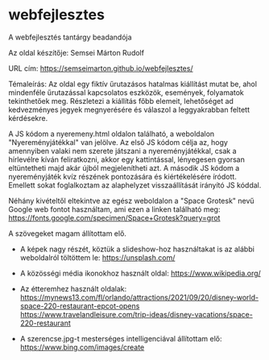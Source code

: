 # webfejlesztes
A webfejlesztés tantárgy beadandója

Az oldal készítője: Semsei Márton Rudolf

URL cím: https://semseimarton.github.io/webfejlesztes/

Témaleírás: Az oldal egy fiktív űrutazásos hatalmas kiállítást mutat be, ahol mindenféle űrutazással kapcsolatos eszközök, események, folyamatok tekinthetőek meg. Részletezi a kiállítás főbb elemeit, lehetőséget ad kedvezményes jegyek megnyerésére és válaszol a leggyakrabban feltett kérdésekre.

A JS kódom a nyeremeny.html oldalon található, a weboldalon "Nyereményjátékkal" van jelölve. Az első JS kódom célja az, hogy amennyiben valaki nem szerete játszani a nyereményjátékkal, csak a hírlevélre kíván feliratkozni, akkor egy kattintással, lényegesen gyorsan eltüntetheti majd akár újból megjelenítheti azt. A második JS kódom a nyereményjáték kvíz részének pontozására és kiértékelésére íródott. Emellett sokat foglalkoztam az alaphelyzet visszaállítását irányító JS kóddal.

Néhány kivételtől eltekintve az egész weboldalon a "Space Grotesk" nevű Google web fontot használtam, ami ezen a linken található meg: https://fonts.google.com/specimen/Space+Grotesk?query=grot


A szövegeket magam állítottam elő.

- A képek nagy részét, köztük a slideshow-hoz használtakat is az alábbi weboldalról töltöttem le:
https://unsplash.com/

- A közösségi média ikonokhoz használt oldal:
https://www.wikipedia.org/

- Az étteremhez használt oldalak:
https://mynews13.com/fl/orlando/attractions/2021/09/20/disney-world-space-220-restaurant-epcot-opens
https://www.travelandleisure.com/trip-ideas/disney-vacations/space-220-restaurant

- A szerencse.jpg-t mesterséges intelligenciával állítottam elő:
https://www.bing.com/images/create

